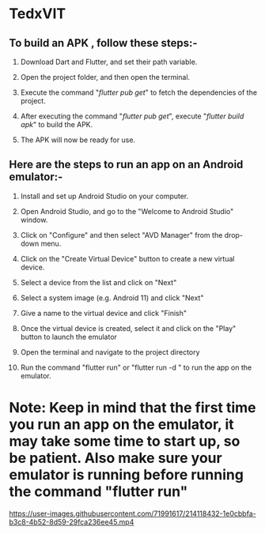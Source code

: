 # TedxVIT


## To build an APK , follow these steps:-

1. Download Dart and Flutter, and set their path variable.

2. Open the project folder, and then open the terminal.

3. Execute the command "*flutter pub get*" to fetch the dependencies of the project.

4. After executing the command "*flutter pub get*", execute "*flutter build apk*" to build the APK.

5. The APK will now be ready for use.


## Here are the steps to run an app on an Android emulator:-

1. Install and set up Android Studio on your computer.

2. Open Android Studio, and go to the "Welcome to Android Studio" window.

3. Click on "Configure" and then select "AVD Manager" from the drop-down menu.

4. Click on the "Create Virtual Device" button to create a new virtual device.

5. Select a device from the list and click on "Next"

6. Select a system image (e.g. Android 11) and click "Next"

7. Give a name to the virtual device and click "Finish"

8. Once the virtual device is created, select it and click on the "Play" button to launch the emulator

9. Open the terminal and navigate to the project directory

10. Run the command "flutter run" or "flutter run -d <emulator-id>" to run the app on the emulator.

# Note: Keep in mind that the first time you run an app on the emulator, it may take some time to start up, so be patient. Also make sure your emulator is running before running the command "flutter run"

https://user-images.githubusercontent.com/71991617/214118432-1e0cbbfa-b3c8-4b52-8d59-29fca236ee45.mp4

